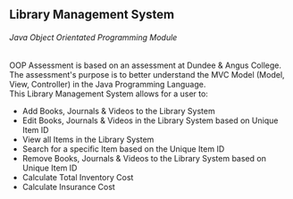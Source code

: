 ## Library Management System
###### Java Object Orientated Programming Module       

OOP Assessment is based on an assessment at Dundee & Angus College. The assessment's purpose is to better understand the MVC Model (Model, View, Controller) in the Java Programming Language.      
This Library Management System allows for a user to:

- Add Books, Journals & Videos to the Library System
- Edit Books, Journals & Videos in the Library System based on Unique Item ID
- View all Items in the Library System
- Search for a specific Item based on the Unique Item ID
- Remove Books, Journals & Videos to the Library System based on Unique Item ID
- Calculate Total Inventory Cost
- Calculate Insurance Cost

